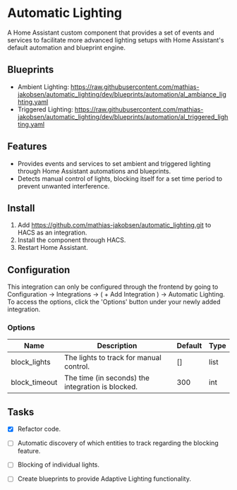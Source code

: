 # Automatic Lighting
A Home Assistant custom component that provides a set of events and services to facilitate more advanced lighting setups with Home Assistant's default automation and blueprint engine.

## Blueprints
- Ambient Lighting: https://raw.githubusercontent.com/mathias-jakobsen/automatic_lighting/dev/blueprints/automation/al_ambiance_lighting.yaml
- Triggered Lighting: https://raw.githubusercontent.com/mathias-jakobsen/automatic_lighting/dev/blueprints/automation/al_triggered_lighting.yaml

## Features
- Provides events and services to set ambient and triggered lighting through Home Assistant automations and blueprints.
- Detects manual control of lights, blocking itself for a set time period to prevent unwanted interference.

## Install
1. Add https://github.com/mathias-jakobsen/automatic_lighting.git to HACS as an integration.
2. Install the component through HACS.
3. Restart Home Assistant.

## Configuration
This integration can only be configured through the frontend by going to Configuration -> Integrations -> ( + Add Integration ) -> Automatic Lighting. To access the options, click the 'Options' button under your newly added integration.

### Options
| Name | Description | Default | Type |
| ---- | ----------- | ------- | ---- |
| block_lights | The lights to track for manual control. | [] | list |
| block_timeout | The time (in seconds) the integration is blocked. | 300 | int

## Tasks
- [x] Refactor code.
- [ ] Automatic discovery of which entities to track regarding the blocking feature.
- [ ] Blocking of individual lights.
- [ ] Create blueprints to provide Adaptive Lighting functionality.


